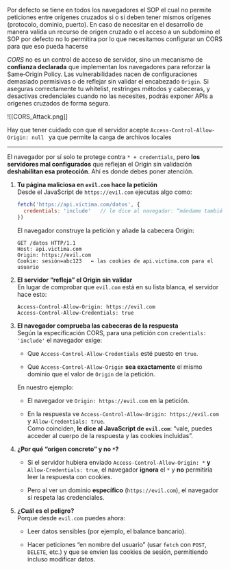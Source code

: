 Por defecto se tiene en todos los navegadores el SOP el cual no permite peticiones entre orígenes cruzados si o si deben tener mismos orígenes (protocolo, dominio, puerto). En caso de necesitar en el desarrollo de manera valida un recurso de origen cruzado o el acceso a un subdomino el SOP por defecto no lo permitira por lo que necesitamos configurar un CORS para que eso pueda hacerse

*CORS* no es un control de acceso de servidor, sino un mecanismo de **confianza declarada** que implementan los navegadores para reforzar la Same‑Origin Policy. Las vulnerabilidades nacen de configuraciones demasiado permisivas o de reflejar sin validar el encabezado `Origin`. Si aseguras correctamente tu whitelist, restringes métodos y cabeceras, y desactivas credenciales cuando no las necesites, podrás exponer APIs a orígenes cruzados de forma segura.

![[CORS_Attack.png]]

Hay que tener cuidado con que el servidor acepte `Access-Control-Allow-Origin: null ` ya que permite la carga de archivos locales


---
El navegador por sí solo te protege contra `* + credentials`, pero **los servidores mal configurados** que reflejan el Origin sin validación **deshabilitan esa protección**. Ahí es donde debes poner atención.

1. **Tu página maliciosa en `evil.com` hace la petición**  
    Desde el JavaScript de `https://evil.com` ejecutas algo como:
    
    ```js
    fetch('https://api.victima.com/datos', {
      credentials: 'include'   // le dice al navegador: “mándame también las cookies”
    })
    ```
    
    El navegador construye la petición y añade la cabecera Origin:
    
    ```
    GET /datos HTTP/1.1
    Host: api.victima.com
    Origin: https://evil.com
    Cookie: sesión=abc123   ← las cookies de api.victima.com para el usuario
    ```
    
2. **El servidor “refleja” el Origin sin validar**  
    En lugar de comprobar que `evil.com` está en su lista blanca, el servidor hace esto:
    
    ```
    Access-Control-Allow-Origin: https://evil.com
    Access-Control-Allow-Credentials: true
    ```
    
3. **El navegador comprueba las cabeceras de la respuesta**  
    Según la especificación CORS, para una petición con `credentials: 'include'` el navegador exige:
    
    - Que `Access-Control-Allow-Credentials` esté puesto en `true`.
        
    - Que `Access-Control-Allow-Origin` **sea exactamente** el mismo dominio que el valor de `Origin` de la petición.
        
    
    En nuestro ejemplo:
    
    - El navegador ve `Origin: https://evil.com` en la petición.
        
    - En la respuesta ve `Access-Control-Allow-Origin: https://evil.com` y `Allow-Credentials: true`.  
        Como coinciden, **le dice al JavaScript de `evil.com`**: “vale, puedes acceder al cuerpo de la respuesta y las cookies incluidas”.
        
4. **¿Por qué “origen concreto” y no `*`?**
    
    - Si el servidor hubiera enviado `Access-Control-Allow-Origin: *` **y** `Allow-Credentials: true`, el navegador **ignora** el `*` y **no** permitiría leer la respuesta con cookies.
        
    - Pero al ver un dominio **específico** (`https://evil.com`), el navegador sí respeta las credenciales.
        
5. **¿Cuál es el peligro?**  
    Porque desde `evil.com` puedes ahora:
    
    - Leer datos sensibles (por ejemplo, el balance bancario).
        
    - Hacer peticiones “en nombre del usuario” (usar `fetch` con `POST`, `DELETE`, etc.) y que se envíen las cookies de sesión, permitiendo incluso modificar datos.
